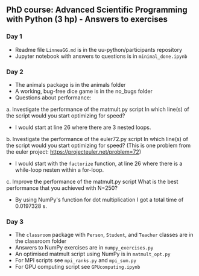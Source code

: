## PhD course: Advanced Scientific Programming with Python (3 hp) - Answers to exercises 

### Day 1 

- Readme file `LinneaGG.md` is in the uu-python/participants repository
- Jupyter notebook with answers to questions is in `minimal_done.ipynb`

### Day 2
- The animals package is in the animals folder
- A working, bug-free dice game is in the no_bugs folder
- Questions about performance:

a. Investigate the performance of the matmult.py script
In which line(s) of the script would you start optimizing for speed?

- I would start at line 26 where there are 3 nested loops. 

b. Investigate the performance of the euler72.py script
In which line(s) of the script would you start optimizing for speed? (This is one problem from the euler project: https://projecteuler.net/problem=72)

- I would start with the `factorize` function, at line 26 where there is a while-loop nesten within a for-loop. 

c. Improve the performance of the matmult.py script
What is the best performance that you achieved with N=250?

- By using NumPy's function for dot multiplication I got a total time of 0.0197328 s. 

### Day 3 
- The `classroom` package with `Person`, `Student`, and `Teacher` classes are in the classroom folder
- Answers to NumPy exercises are in `numpy_exercises.py`
- An optimised matmult script using NumPy is in `matmult_opt.py`
- For MPI scripts see `mpi_ranks.py` and `mpi_sum.py`
- For GPU computing script see `GPUcomputing.ipynb`
